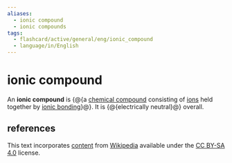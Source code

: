 ```yaml
---
aliases:
  - ionic compound
  - ionic compounds
tags:
  - flashcard/active/general/eng/ionic_compound
  - language/in/English
---
```


# ionic compound

An __ionic compound__ is {@{a [chemical compound](chemical%20compound.md) consisting of [ions](ion.md) held together by [ionic bonding](ionic%20bond.md)}@}. It is {@{electrically neutral}@} overall. <!--SR:!2025-04-15,508,270!2027-06-24,1111,330-->

## references

This text incorporates [content](https://en.wikipedia.org/wiki/ionic_compound) from [Wikipedia](Wikipedia.md) available under the [CC BY-SA 4.0](https://creativecommons.org/licenses/by-sa/4.0/) license.
